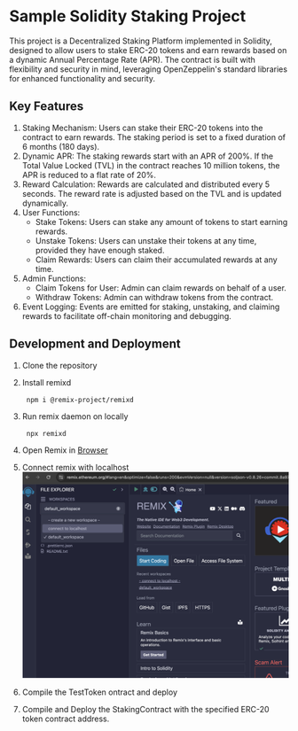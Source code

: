 # Sample Solidity Staking Project 


This project is a Decentralized Staking Platform implemented in Solidity, designed to allow users to stake ERC-20 tokens and earn rewards based on a dynamic Annual Percentage Rate (APR). The contract is built with flexibility and security in mind, leveraging OpenZeppelin's standard libraries for enhanced functionality and security.

## Key Features
1. Staking Mechanism:
    Users can stake their ERC-20 tokens into the contract to earn rewards.
    The staking period is set to a fixed duration of 6 months (180 days).
2. Dynamic APR:
The staking rewards start with an APR of 200%.
If the Total Value Locked (TVL) in the contract reaches 10 million tokens, the APR is reduced to a flat rate of 20%.
3. Reward Calculation:
Rewards are calculated and distributed every 5 seconds.
The reward rate is adjusted based on the TVL and is updated dynamically.
4. User Functions:
    - Stake Tokens: Users can stake any amount of tokens to start earning rewards.
    - Unstake Tokens: Users can unstake their tokens at any time, provided they have enough staked.
    - Claim Rewards: Users can claim their accumulated rewards at any time.
5. Admin Functions:
    - Claim Tokens for User: Admin can claim rewards on behalf of a user.
    - Withdraw Tokens: Admin can withdraw tokens from the contract.
6. Event Logging:
Events are emitted for staking, unstaking, and claiming rewards to facilitate off-chain monitoring and debugging.

## Development and Deployment

1. Clone the repository
1. Install remixd
        
        npm i @remix-project/remixd 

3. Run remix daemon on locally
        
        npx remixd

4. Open Remix in [Browser](https://remix.ethereum.org)
5. Connect remix with localhost 
![alt text](image.png)

6. Compile the TestToken ontract and deploy
7. Compile and Deploy the StakingContract with the specified ERC-20 token contract address.
